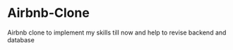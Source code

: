 # Airbnb-Clone
Airbnb clone to implement my skills till now and help to revise backend and database
